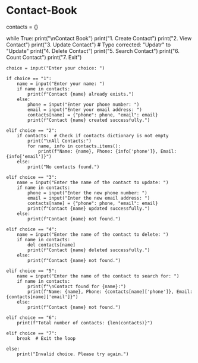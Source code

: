 # Contact-Book
contacts = {}

while True:
    print("\nContact Book")
    print("1. Create Contact")
    print("2. View Contact")
    print("3. Update Contact")  # Typo corrected: "Updatr" to "Update"
    print("4. Delete Contact")
    print("5. Search Contact")
    print("6. Count Contact")
    print("7. Exit")

    choice = input("Enter your choice: ")

    if choice == "1":
        name = input("Enter your name: ")
        if name in contacts:
            print(f"Contact {name} already exists.")
        else:
            phone = input("Enter your phone number: ")
            email = input("Enter your email address: ")
            contacts[name] = {"phone": phone, "email": email}
            print(f"Contact {name} created successfully.")

    elif choice == "2":
        if contacts:  # Check if contacts dictionary is not empty
            print("\nAll Contacts:")
            for name, info in contacts.items():
                print(f"Name: {name}, Phone: {info['phone']}, Email: {info['email']}")
        else:
            print("No contacts found.")

    elif choice == "3":
        name = input("Enter the name of the contact to update: ")
        if name in contacts:
            phone = input("Enter the new phone number: ")
            email = input("Enter the new email address: ")
            contacts[name] = {"phone": phone, "email": email}
            print(f"Contact {name} updated successfully.")
        else:
            print(f"Contact {name} not found.")

    elif choice == "4":
        name = input("Enter the name of the contact to delete: ")
        if name in contacts:
            del contacts[name]
            print(f"Contact {name} deleted successfully.")
        else:
            print(f"Contact {name} not found.")

    elif choice == "5":
        name = input("Enter the name of the contact to search for: ")
        if name in contacts:
            print(f"\nContact found for {name}:")
            print(f"Name: {name}, Phone: {contacts[name]['phone']}, Email: {contacts[name]['email']}")
        else:
            print(f"Contact {name} not found.")

    elif choice == "6":
        print(f"Total number of contacts: {len(contacts)}")

    elif choice == "7":
        break  # Exit the loop

    else:
        print("Invalid choice. Please try again.")
